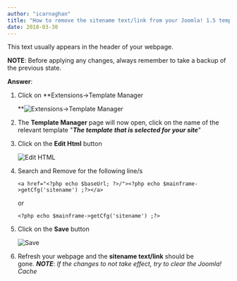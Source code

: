 ```yaml
---
author: "icarnaghan"
title: "How to remove the sitename text/link from your Joomla! 1.5 template, so that it does not display"
date: 2018-03-30
---
```


This text usually appears in the header of your webpage.

**NOTE**: Before applying any changes, always remember to take a backup of the previous state.

**Answer**:

1. Click on **Extensions->Template Manager
    
    **![Extensions->Template Manager](images/ex.png "Extensions->Template Manager")
2. The **Template Manager** page will now open, click on the name of the relevant template "_**The template that is selected for your site**_"
3. Click on the **Edit Html** button
    
    ![Edit HTML](images/ex1.png "Edit HTML")
4. Search and Remove for the following line/s
    
    ```
    <a href="<?php echo $baseUrl; ?>/"><?php echo $mainframe->getCfg('sitename') ;?></a>
    ```
    
    or
    
    ```
    <?php echo $mainframe->getCfg('sitename') ;?>
    ```
    
5. Click on the **Save** button
    
    ![Save](images/ex2.png "Save")
6. Refresh your webpage and the **sitename text/link** should be gone. **_NOTE_**: _If the changes to not take effect, try to clear the Joomla! Cache_
